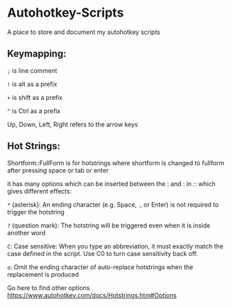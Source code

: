 # Autohotkey-Scripts
A place to store and document my autohotkey scripts

## Keymapping:

```;``` is line comment

```!``` is alt as a prefix

```+``` is shift as a prefix

```^``` is Ctrl as a prefix

Up, Down, Left, Right refers to the arrow keys


## Hot Strings:
Shortform::FullForm is for hotstrings where shortform is changed to fullform after pressing space or tab or enter

it has many options which can be inserted between the : and : in :: which gives different effects:

```*``` (asterisk): An ending character (e.g. Space, ., or Enter) is not required to trigger the hotstring

```?``` (question mark): The hotstring will be triggered even when it is inside another word

```C```: Case sensitive: When you type an abbreviation, it must exactly match the case defined in the script. Use C0 to turn case sensitivity back off.

```o```: Omit the ending character of auto-replace hotstrings when the replacement is produced


Go here to find other options
https://www.autohotkey.com/docs/Hotstrings.htm#Options
